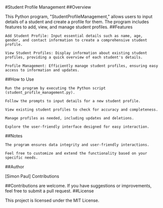 #Student Profile Management
##Overview

This Python program, "StudentProfileManagement," allows users to input details of a student and create a profile for them. The program includes features to add, view, and manage student profiles.
##Features

    Add Student Profile: Input essential details such as name, age, gender, and contact information to create a comprehensive student profile.

    View Student Profiles: Display information about existing student profiles, providing a quick overview of each student's details.

    Profile Management: Efficiently manage student profiles, ensuring easy access to information and updates.

##How to Use

    Run the program by executing the Python script (student_profile_management.py).

    Follow the prompts to input details for a new student profile.

    View existing student profiles to check for accuracy and completeness.

    Manage profiles as needed, including updates and deletions.

    Explore the user-friendly interface designed for easy interaction.

##Notes

    The program ensures data integrity and user-friendly interactions.

    Feel free to customize and extend the functionality based on your specific needs.

##Author

[Simon Paul]
Contributions

##Contributions are welcome. If you have suggestions or improvements, feel free to submit a pull request.
##License

This project is licensed under the MIT License.
